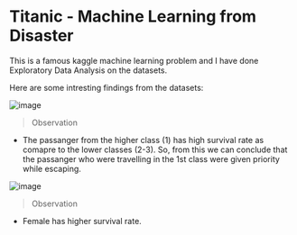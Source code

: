 # Titanic - Machine Learning from Disaster
This is a famous kaggle machine learning problem and I have done Exploratory Data Analysis on the datasets. 

Here are some intresting findings from the datasets:

![image](https://user-images.githubusercontent.com/38135521/186124309-8f6fa6e0-b575-4e6b-a1e6-786723a5e20b.png)
> Observation
* The passanger from the higher class (1) has high survival rate as comapre to the lower classes (2-3). So, from this we can conclude that the passanger who were travelling in the 1st class were given priority while escaping.

![image](https://user-images.githubusercontent.com/38135521/186125418-a11943be-0024-401c-9a6d-8ec4ee30c425.png)
> Observation
* Female has higher survival rate.
